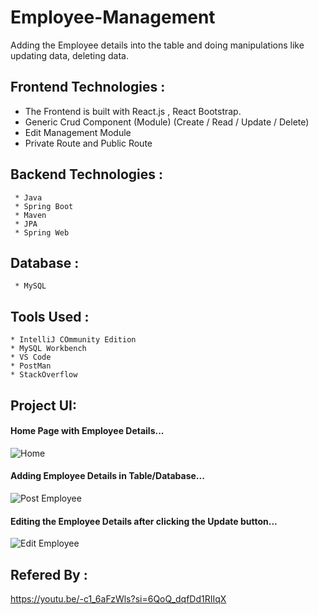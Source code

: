 # Employee-Management
 Adding the Employee details into the table and doing manipulations like updating data, deleting data. 

## Frontend Technologies :

   * The Frontend is built with React.js , React Bootstrap.
   * Generic Crud Component (Module) (Create / Read / Update / Delete)
   *  Edit Management Module
   *  Private Route and Public Route

## Backend Technologies :
     * Java
     * Spring Boot
     * Maven
     * JPA
     * Spring Web

## Database :
     * MySQL
     
## Tools Used :
    * IntelliJ COmmunity Edition
    * MySQL Workbench
    * VS Code
    * PostMan
    * StackOverflow

## Project UI:

 #### Home Page with Employee Details...

![Home](https://github.com/user-attachments/assets/52461e15-c296-4752-b22c-69bb538916da)


#### Adding Employee Details in Table/Database...

![Post Employee](https://github.com/user-attachments/assets/549a8691-cb75-49fa-85a2-70a24ac8b57d)


#### Editing the Employee Details after clicking the Update button...

![Edit Employee](https://github.com/user-attachments/assets/d0d8f5c8-3078-422e-8d3f-958463c85f0d)


## Refered By :

https://youtu.be/-c1_6aFzWls?si=6QoQ_dqfDd1RIIqX


